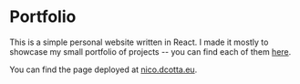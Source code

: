 # Portfolio

This is a simple personal website written in React.
I made it mostly to showcase my small portfolio of projects -- you can find each of them [here](src/assets/markdown/projects).

You can find the page deployed at [nico.dcotta.eu](https://nico.dcotta.eu).
